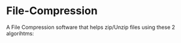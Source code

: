 # File-Compression
A File Compression software that helps zip/Unzip files using these 2 algorihtms:
